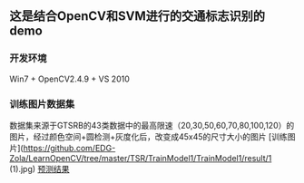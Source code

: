 ## 这是结合OpenCV和SVM进行的交通标志识别的demo
### 开发环境
Win7 + OpenCV2.4.9 + VS 2010
### 训练图片数据集
数据集来源于GTSRB的43类数据中的最高限速（20,30,50,60,70,80,100,120）的图片，经过颜色空间+圆检测+灰度化后，改变成45x45的尺寸大小的图片
[训练图片](https://github.com/EDG-Zola/LearnOpenCV/tree/master/TSR/TrainModel1/TrainModel1/result/1 (1).jpg)
[预测结果](https://github.com/EDG-Zola/LearnOpenCV/tree/master/TSR/TrainModel1/TrainModel1/test/testresult.png)